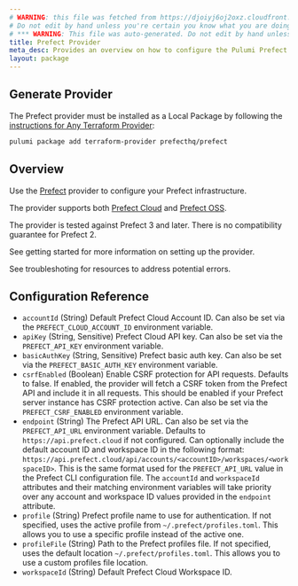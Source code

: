 ```yaml
---
# WARNING: this file was fetched from https://djoiyj6oj2oxz.cloudfront.net/docs/registry.opentofu.org/prefecthq/prefect/2.87.1/index.md
# Do not edit by hand unless you're certain you know what you are doing!
# *** WARNING: This file was auto-generated. Do not edit by hand unless you're certain you know what you are doing! ***
title: Prefect Provider
meta_desc: Provides an overview on how to configure the Pulumi Prefect provider.
layout: package
---
```


## Generate Provider

The Prefect provider must be installed as a Local Package by following the [instructions for Any Terraform Provider](https://www.pulumi.com/registry/packages/terraform-provider/):

```bash
pulumi package add terraform-provider prefecthq/prefect
```
## Overview

Use the [Prefect](https://prefect.io) provider to configure your Prefect infrastructure.

The provider supports both [Prefect Cloud](https://app.prefect.cloud) and
[Prefect OSS](https://github.com/prefecthq/prefect).

The provider is tested against Prefect 3 and later. There is no compatibility guarantee for Prefect 2.

See getting started for more information on setting up the provider.

See troubleshoting for resources to address potential errors.
## Configuration Reference

- `accountId` (String) Default Prefect Cloud Account ID. Can also be set via the `PREFECT_CLOUD_ACCOUNT_ID` environment variable.
- `apiKey` (String, Sensitive) Prefect Cloud API key. Can also be set via the `PREFECT_API_KEY` environment variable.
- `basicAuthKey` (String, Sensitive) Prefect basic auth key. Can also be set via the `PREFECT_BASIC_AUTH_KEY` environment variable.
- `csrfEnabled` (Boolean) Enable CSRF protection for API requests. Defaults to false. If enabled, the provider will fetch a CSRF token from the Prefect API and include it in all requests. This should be enabled if your Prefect server instance has CSRF protection active. Can also be set via the `PREFECT_CSRF_ENABLED` environment variable.
- `endpoint` (String) The Prefect API URL. Can also be set via the `PREFECT_API_URL` environment variable. Defaults to `https://api.prefect.cloud` if not configured. Can optionally include the default account ID and workspace ID in the following format: `https://api.prefect.cloud/api/accounts/<accountID>/workspaces/<workspaceID>`. This is the same format used for the `PREFECT_API_URL` value in the Prefect CLI configuration file. The `accountId` and `workspaceId` attributes and their matching environment variables will take priority over any account and workspace ID values provided in the `endpoint` attribute.
- `profile` (String) Prefect profile name to use for authentication. If not specified, uses the active profile from `~/.prefect/profiles.toml`. This allows you to use a specific profile instead of the active one.
- `profileFile` (String) Path to the Prefect profiles file. If not specified, uses the default location `~/.prefect/profiles.toml`. This allows you to use a custom profiles file location.
- `workspaceId` (String) Default Prefect Cloud Workspace ID.